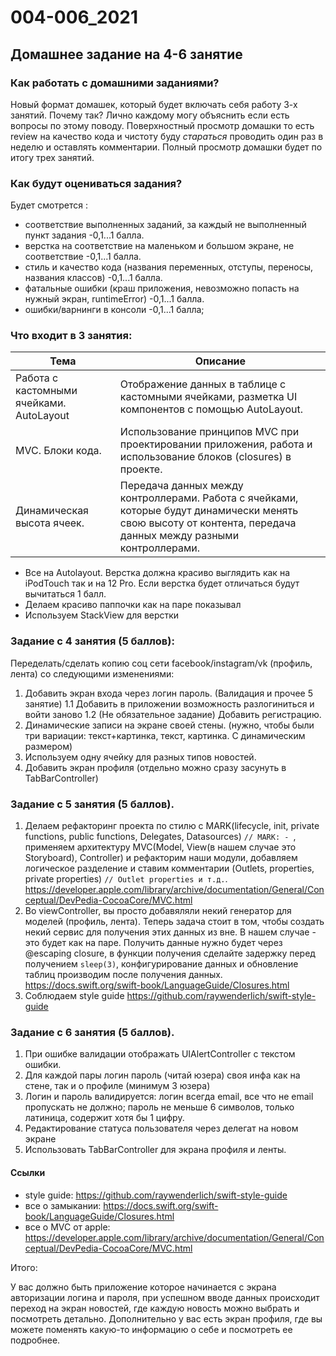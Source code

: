 # 004-006_2021
## Домашнее задание на 4-6 занятие

### Как работать с домашними заданиями?
Новый формат домашек, который будет включать себя работу 3-х занятий. Почему так? Лично каждому могу объяснить если есть вопросы по этому поводу.
Поверхностный просмотр домашки то есть review на качество кода и чистоту буду *стараться* проводить один раз в неделю и оставлять комментарии. Полный просмотр домашки будет по итогу трех занятий.

### Как будут оцениваться задания?
Будет смотрется :
* соответствие выполненных заданий, за каждый не выполненный пункт задания -0,1...1 балла.
* верстка на соответствие на маленьком и большом экране, не соответствие -0,1...1 балла.
* стиль и качество кода (названия переменных, отступы, переносы, названия классов) -0,1...1 балла.
* фатальные ошибки (краш приложения, невозможно попасть на нужный экран, runtimeError) -0,1...1 балла.
* ошибки/варнинги в консоли -0,1...1 балла;

### Что входит в 3 занятия:
| Тема      | Описание |
| ----------- | ----------- |
| Работа с кастомными  ячейками. AutoLayout | Отображение данных в таблице с кастомными ячейками, разметка UI компонентов с помощью AutoLayout. |
| MVC. Блоки кода. | Использование принципов MVC при проектировании приложения, работа и использование блоков (closures) в проекте. |
| Динамическая высота ячеек. | Передача данных между контроллерами. Работа с ячейками, которые будут динамически менять свою высоту от контента, передача данных между разными контроллерами. |


* Все на Autolayout. Верстка должна красиво выглядить как на iPodTouch так и на 12 Pro. Если верстка будет отличаться будут вычитаться 1 балл.
* Делаем красиво паппочки как на паре показывал
* Используем StackView для верстки

### Задание с 4 занятия (5 баллов):

Переделать/сделать копию соц сети facebook/instagram/vk (профиль, лента) со следующими изменениями:

1. Добавить экран входа через логин пароль. (Валидация и прочее 5 занятие)
1.1 Добавить в приложении возможность разлогиниться и войти заново
1.2 (Не обязательное задание) Добавить регистрацию.
2. Динамические записи на экране своей стены. (нужно, чтобы были три вариации: текст+картинка, текст, картинка. С динамическим размером)
3. Используем одну ячейку для разных типов новостей.
4. Добавить экран профиля (отдельно можно сразу засунуть в TabBarController)

### Задание с 5 занятия (5 баллов). 

1. Делаем рефакторинг проекта по стилю с MARK(lifecycle, init, private functions, public functions, Delegates, Datasources) `// MARK: - `, применяем архитектуру MVC(Model, View(в нашем случае это Storyboard), Controller) и рефакторим наши модули, добавляем логическое разделение и ставим комментарии (Outlets, properties, private properties) `// Outlet properties и т.д.`. https://developer.apple.com/library/archive/documentation/General/Conceptual/DevPedia-CocoaCore/MVC.html
2. Во viewController, вы просто добавяляли некий генератор для моделей (профиль, лента). Теперь задача стоит в том, чтобы создать некий сервис для получения этих данных из вне. В нашем случае - это будет как на паре. Получить данные нужно будет через @escaping closure, в функции получения сделайте задержку перед получением `sleep(3)`, конфигурирование данных и обновление таблиц производим после получения данных. https://docs.swift.org/swift-book/LanguageGuide/Closures.html
3. Соблюдаем style guide https://github.com/raywenderlich/swift-style-guide

### Задание с 6 занятия (5 баллов).

1. При ошибке валидации отображать UIAlertController с текстом ошибки.
2. Для каждой пары логин пароль (читай юзера) своя инфа как на стене, так и о профиле (минимум 3 юзера)
3. Логин и пароль валидируется: логин всегда email, все что не email пропускать не должно; пароль не меньше 6 символов, только латиница, содержит хотя бы 1 цифру.
4. Редактирование статуса пользователя через делегат на новом экране
5. Использовать TabBarController для экрана профиля и ленты.

#### Ссылки

* style guide: https://github.com/raywenderlich/swift-style-guide
* все о замыкании: https://docs.swift.org/swift-book/LanguageGuide/Closures.html
* все о MVC от apple: https://developer.apple.com/library/archive/documentation/General/Conceptual/DevPedia-CocoaCore/MVC.html

Итого:

У вас должно быть приложение которое начинается с экрана авторизации логина и пароля, при успешном вводе данных происходит переход на экран новостей,  где каждую новость можно выбрать и посмотреть детально. Дополнительно у вас есть экран профиля, где вы можете поменять какую-то информацию о себе и посмотреть ее подробнее.

